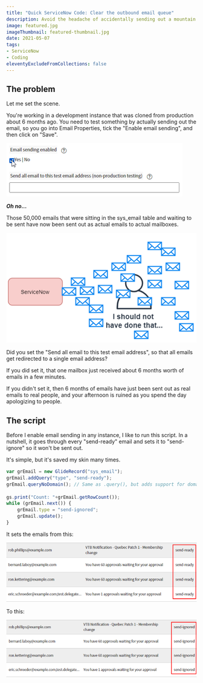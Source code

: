 ```yaml
---
title: "Quick ServiceNow Code: Clear the outbound email queue"
description: Avoid the headache of accidentally sending out a mountain of old emails by clearing the email queue before enabling "Email sending" on a development instance.
image: featured.jpg
imageThumbnail: featured-thumbnail.jpg
date: 2021-05-07
tags:
- ServiceNow
- Coding
eleventyExcludeFromCollections: false
---
```


## The problem

Let me set the scene.

You're working in a development instance that was cloned from production about 6 months ago. You need to test something by actually sending out the email, so you go into Email Properties, tick the "Enable email sending", and then click on "Save".

[![Email properties](email-properties.png)](email-properties.png)

***Oh no...***

Those 50,000 emails that were sitting in the sys_email table and waiting to be sent have now been sent out as actual emails to actual mailboxes.

[![ServiceNow sending emails](servicenow-sending-emails.png)](servicenow-sending-emails.png)

Did you set the "Send all email to this test email address", so that all emails get redirected to a single email address?

If you did set it, that one mailbox just received about 6 months worth of emails in a few minutes.

If you didn't set it, then 6 months of emails have just been sent out as real emails to real people, and your afternoon is ruined as you spend the day apologizing to people.

## The script

Before I enable email sending in any instance, I like to run this script. In a nutshell, it goes through every "send-ready" email and sets it to "send-ignore" so it won't be sent out.

It's simple, but it's saved my skin many times.

```js
var grEmail = new GlideRecord("sys_email");
grEmail.addQuery("type", "send-ready");
grEmail.queryNoDomain(); // Same as .query(), but adds support for domain-separated instances

gs.print("Count: "+grEmail.getRowCount());
while (grEmail.next()) {
	grEmail.type = "send-ignored";
	grEmail.update();
}
```

It sets the emails from this:

[![Emails send ready](emails-send-ready.png)](emails-send-ready.png)

To this:

[![Emails send ignored](emails-send-ignored.png)](emails-send-ignored.png)